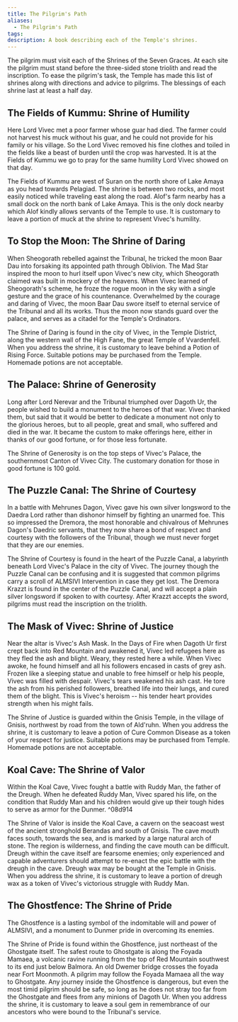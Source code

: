 ```yaml
---
title: The Pilgrim's Path
aliases:
  - The Pilgrim's Path
tags: 
description: A book describing each of the Temple's shrines.
---
```

The pilgrim must visit each of the Shrines of the Seven Graces. At each site the pilgrim must stand before the three-sided stone triolith and read the inscription. To ease the pilgrim's task, the Temple has made this list of shrines along with directions and advice to pilgrims. The blessings of each shrine last at least a half day.  
## The Fields of Kummu: Shrine of Humility  
Here Lord Vivec met a poor farmer whose guar had died. The farmer could not harvest his muck without his guar, and he could not provide for his family or his village. So the Lord Vivec removed his fine clothes and toiled in the fields like a beast of burden until the crop was harvested. It is at the Fields of Kummu we go to pray for the same humility Lord Vivec showed on that day.  
  
The Fields of Kummu are west of Suran on the north shore of Lake Amaya as you head towards Pelagiad. The shrine is between two rocks, and most easily noticed while traveling east along the road. Alof's farm nearby has a small dock on the north bank of Lake Amaya. This is the only dock nearby which Alof kindly allows servants of the Temple to use. It is customary to leave a portion of muck at the shrine to represent Vivec's humility.  
## To Stop the Moon: The Shrine of Daring  
When Sheogorath rebelled against the Tribunal, he tricked the moon Baar Dau into forsaking its appointed path through Oblivion. The Mad Star inspired the moon to hurl itself upon Vivec's new city, which Sheogorath claimed was built in mockery of the heavens. When Vivec learned of Sheogorath's scheme, he froze the rogue moon in the sky with a single gesture and the grace of his countenance. Overwhelmed by the courage and daring of Vivec, the moon Baar Dau swore itself to eternal service of the Tribunal and all its works. Thus the moon now stands guard over the palace, and serves as a citadel for the Temple's Ordinators.  
  
The Shrine of Daring is found in the city of Vivec, in the Temple District, along the western wall of the High Fane, the great Temple of Vvardenfell. When you address the shrine, it is customary to leave behind a Potion of Rising Force. Suitable potions may be purchased from the Temple. Homemade potions are not acceptable.  
## The Palace: Shrine of Generosity  
Long after Lord Nerevar and the Tribunal triumphed over Dagoth Ur, the people wished to build a monument to the heroes of that war. Vivec thanked them, but said that it would be better to dedicate a monument not only to the glorious heroes, but to all people, great and small, who suffered and died in the war. It became the custom to make offerings here, either in thanks of our good fortune, or for those less fortunate.  
  
The Shrine of Generosity is on the top steps of Vivec's Palace, the southernmost Canton of Vivec City. The customary donation for those in good fortune is 100 gold.  
## The Puzzle Canal: The Shrine of Courtesy  
In a battle with Mehrunes Dagon, Vivec gave his own silver longsword to the Daedra Lord rather than dishonor himself by fighting an unarmed foe. This so impressed the Dremora, the most honorable and chivalrous of Mehrunes Dagon's Daedric servants, that they now share a bond of respect and courtesy with the followers of the Tribunal, though we must never forget that they are our enemies.  
  
The Shrine of Courtesy is found in the heart of the Puzzle Canal, a labyrinth beneath Lord Vivec's Palace in the city of Vivec. The journey though the Puzzle Canal can be confusing and it is suggested that common pilgrims carry a scroll of ALMSIVI Intervention in case they get lost. The Dremora Krazzt is found in the center of the Puzzle Canal, and will accept a plain silver longsword if spoken to with courtesy. After Krazzt accepts the sword, pilgrims must read the inscription on the triolith.  
## The Mask of Vivec: Shrine of Justice  
Near the altar is Vivec's Ash Mask. In the Days of Fire when Dagoth Ur first crept back into Red Mountain and awakened it, Vivec led refugees here as they fled the ash and blight. Weary, they rested here a while. When Vivec awoke, he found himself and all his followers encased in casts of grey ash. Frozen like a sleeping statue and unable to free himself or help his people, Vivec was filled with despair. Vivec's tears weakened his ash cast. He tore the ash from his perished followers, breathed life into their lungs, and cured them of the blight. This is Vivec's heroism -- his tender heart provides strength when his might fails.  
  
The Shrine of Justice is guarded within the Gnisis Temple, in the village of Gnisis, northwest by road from the town of Ald'ruhn. When you address the shrine, it is customary to leave a potion of Cure Common Disease as a token of your respect for justice. Suitable potions may be purchased from Temple. Homemade potions are not acceptable.  
## Koal Cave: The Shrine of Valor  
Within the Koal Cave, Vivec fought a battle with Ruddy Man, the father of the Dreugh. When he defeated Ruddy Man, Vivec spared his life, on the condition that Ruddy Man and his children would give up their tough hides to serve as armor for the Dunmer.   ^08d914
  
The Shrine of Valor is inside the Koal Cave, a cavern on the seacoast west of the ancient stronghold Berandas and south of Gnisis. The cave mouth faces south, towards the sea, and is marked by a large natural arch of stone. The region is wilderness, and finding the cave mouth can be difficult. Dreugh within the cave itself are fearsome enemies; only experienced and capable adventurers should attempt to re-enact the epic battle with the dreugh in the cave. Dreugh wax may be bought at the Temple in Gnisis. When you address the shrine, it is customary to leave a portion of dreugh wax as a token of Vivec's victorious struggle with Ruddy Man.  
## The Ghostfence: The Shrine of Pride  
The Ghostfence is a lasting symbol of the indomitable will and power of ALMSIVI, and a monument to Dunmer pride in overcoming its enemies.  
  
The Shrine of Pride is found within the Ghostfence, just northeast of the Ghostgate itself. The safest route to Ghostgate is along the Foyada Mamaea, a volcanic ravine running from the top of Red Mountain southwest to its end just below Balmora. An old Dwemer bridge crosses the foyada near Fort Moonmoth. A pilgrim may follow the Foyada Mamaea all the way to Ghostgate. Any journey inside the Ghostfence is dangerous, but even the most timid pilgrim should be safe, so long as he does not stray too far from the Ghostgate and flees from any minions of Dagoth Ur. When you address the shrine, it is customary to leave a soul gem in remembrance of our ancestors who were bound to the Tribunal's service.